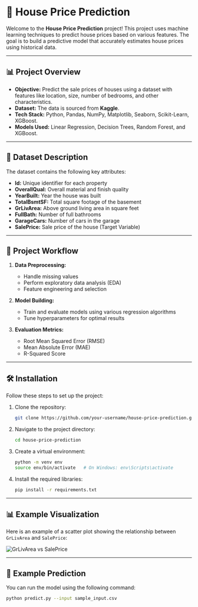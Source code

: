 # 🏡 House Price Prediction

Welcome to the **House Price Prediction** project! This project uses machine learning techniques to predict house prices based on various features. The goal is to build a predictive model that accurately estimates house prices using historical data.

---

## 📊 Project Overview

- **Objective:** Predict the sale prices of houses using a dataset with features like location, size, number of bedrooms, and other characteristics.  
- **Dataset:** The data is sourced from **Kaggle**.  
- **Tech Stack:** Python, Pandas, NumPy, Matplotlib, Seaborn, Scikit-Learn, XGBoost.  
- **Models Used:** Linear Regression, Decision Trees, Random Forest, and XGBoost.  

---

## 📁 Dataset Description

The dataset contains the following key attributes:

- **Id:** Unique identifier for each property  
- **OverallQual:** Overall material and finish quality  
- **YearBuilt:** Year the house was built  
- **TotalBsmtSF:** Total square footage of the basement  
- **GrLivArea:** Above ground living area in square feet  
- **FullBath:** Number of full bathrooms  
- **GarageCars:** Number of cars in the garage  
- **SalePrice:** Sale price of the house (Target Variable)  

---

## 🚀 Project Workflow

1. **Data Preprocessing:**  
    - Handle missing values  
    - Perform exploratory data analysis (EDA)  
    - Feature engineering and selection  

2. **Model Building:**  
    - Train and evaluate models using various regression algorithms  
    - Tune hyperparameters for optimal results  

3. **Evaluation Metrics:**  
    - Root Mean Squared Error (RMSE)  
    - Mean Absolute Error (MAE)  
    - R-Squared Score  

---

## 🛠️ Installation

Follow these steps to set up the project:

1. Clone the repository:
    ```bash
    git clone https://github.com/your-username/house-price-prediction.git
    ```
2. Navigate to the project directory:
    ```bash
    cd house-price-prediction
    ```
3. Create a virtual environment:
    ```bash
    python -m venv env
    source env/bin/activate   # On Windows: env\Scripts\activate
    ```
4. Install the required libraries:
    ```bash
    pip install -r requirements.txt
    ```

---

## 📊 Example Visualization

Here is an example of a scatter plot showing the relationship between `GrLivArea` and `SalePrice`:

![GrLivArea vs SalePrice](./images/grlivarea_vs_saleprice.png)

---

## 🧪 Example Prediction

You can run the model using the following command:

```bash
python predict.py --input sample_input.csv
